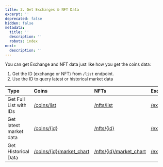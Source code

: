 ```yaml
---
title: 3. Get Exchanges & NFT Data
excerpt: ''
deprecated: false
hidden: false
metadata:
  title: ''
  description: ''
  robots: index
next:
  description: ''
---
```

You can get Exchange and NFT data just like how you get the coins data:

1. Get the ID (exchange or NFT) from `/list` endpoint.
2. Use the ID to query latest or historical market data

| Type                     | Coins                                                        | NFTs                                                                                 | Exchanges                                                            | Derivatives                                                          |
| :----------------------- | :----------------------------------------------------------- | :----------------------------------------------------------------------------------- | :------------------------------------------------------------------- | :------------------------------------------------------------------- |
| Get Full List with IDs   | [/coins/list](/reference/coins-list)                         | [/nfts/list](/reference/nfts-list)                                                   | [/exchanges/list](/reference/exchanges-list)                         | [/derivatives/exchanges/list](/reference/derivatives-exchanges-list) |
| Get latest market data   | [/coins/{id}](/reference/coins-id)                           | [/nfts/{id}](/reference/nfts-id)                                                     | [/exchanges/{id}](/reference/exchanges-id)                           | [/derivatives/exchanges/{id}](/reference/derivatives-exchanges-id)   |
| Get Historical Data      | [/coins/{id}/market_chart](/reference/coins-id-market-chart) | [/nfts/{id}/market_chart](https://docs.coingecko.com/reference/nfts-id-market-chart) | [/exchanges/{id}/volume_chart](/reference/exchanges-id-volume-chart) | [/exchanges/{id}/volume_chart](/reference/exchanges-id-volume-chart) |